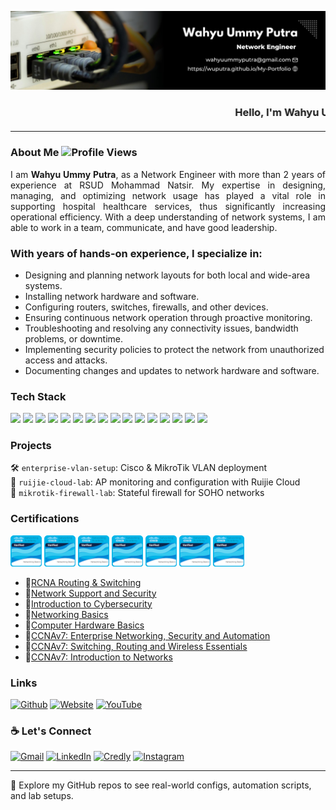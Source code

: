![wuputra](img/background1.jpg)
<h3 align="center">
  <marquee>Hello, I'm Wahyu Ummy Putra | Network Engineer - Let's Build Better Networks! 🔧</marquee>
</h3>
<!--
<h3 align="center">Network Engineer | IT Infrastructure | IT Support</h3>-->

---

### About Me ![Profile Views](https://komarev.com/ghpvc/?username=wuputra&label=Profile%20views&color=0e75b6&style=flat)
<p align="justify">I am <b>Wahyu Ummy Putra</b>, as a Network Engineer with more than 2 years of experience at RSUD Mohammad Natsir. My expertise in designing, managing, and optimizing network usage has played a vital role in supporting hospital healthcare services, thus significantly increasing operational efficiency. With a deep understanding of network systems, I am able to work in a team, communicate, and have good leadership.</p>

### With years of hands-on experience, I specialize in:
- Designing and planning network layouts for both local and wide-area systems.
- Installing network hardware and software.
- Configuring routers, switches, firewalls, and other devices.
- Ensuring continuous network operation through proactive monitoring.
- Troubleshooting and resolving any connectivity issues, bandwidth problems, or downtime.
- Implementing security policies to protect the network from unauthorized access and attacks.
- Documenting changes and updates to network hardware and software.

### Tech Stack
<p>
<img src="https://img.shields.io/badge/CISCO-1BA0D7?style=for-the-badge&logo=cisco&logoColor=white" />
<img src="https://img.shields.io/badge/Wireshark-1679A7?style=for-the-badge&logo=Wireshark&logoColor=white" />
<img src="https://img.shields.io/badge/Proxmox-E57000?style=for-the-badge&logo=proxmox&logoColor=white" />
<img src="https://img.shields.io/badge/VMware-231f20?style=for-the-badge&logo=VMware&logoColor=white" />
<img src="https://img.shields.io/badge/VirtualBox-21416b?style=for-the-badge&logo=VirtualBox&logoColor=white" />
<img src="https://img.shields.io/badge/Debian-A81D33?style=for-the-badge&logo=debian&logoColor=white" />
<img src="https://img.shields.io/badge/Ubuntu-E95420?style=for-the-badge&logo=ubuntu&logoColor=white" />
<img src="https://img.shields.io/badge/Windows-0078D6?style=for-the-badge&logo=windows&logoColor=white" />
<img src="https://img.shields.io/badge/Arduino-00979D?style=for-the-badge&logo=Arduino&logoColor=white" />
<img src="https://img.shields.io/badge/Delphi-B22222?style=for-the-badge&logo=delphi&logoColor=white" />
<img src="https://img.shields.io/badge/C%2B%2B-00599C?style=for-the-badge&logo=c%2B%2B&logoColor=white" />
<img src="https://img.shields.io/badge/HTML5-E34F26?style=for-the-badge&logo=html5&logoColor=white" />
<img src="https://img.shields.io/badge/PHP-777BB4?style=for-the-badge&logo=php&logoColor=white" />
<img src="https://img.shields.io/badge/Visual_Studio_Code-0078D4?style=for-the-badge&logo=visual%20studio%20code&logoColor=white" />
<img src="https://img.shields.io/badge/sublime_text-%23575757.svg?&style=for-the-badge&logo=sublime-text&logoColor=important" />
<img src="https://img.shields.io/badge/Wordpress-21759B?style=for-the-badge&logo=wordpress&logoColor=white" />
</p>

### Projects
🛠️ `enterprise-vlan-setup`: Cisco & MikroTik VLAN deployment  
🧰 `ruijie-cloud-lab`: AP monitoring and configuration with Ruijie Cloud  
🔐 `mikrotik-firewall-lab`: Stateful firewall for SOHO networks

### Certifications
<img src="img/networking-basics-badge.png" alt="wuputra" width="50"/> <img src="img/networking-basics-badge.png" alt="wuputra" width="50"/> <img src="img/networking-basics-badge.png" alt="wuputra" width="50"/> <img src="img/networking-basics-badge.png" alt="wuputra" width="50"/> <img src="img/networking-basics-badge.png" alt="wuputra" width="50"/> <img src="img/networking-basics-badge.png" alt="wuputra" width="50"/> <img src="img/networking-basics-badge.png" alt="wuputra" width="50"/>
- 📄[RCNA Routing & Switching](https://elearning.ruijienetworks.com/study/seek-certificate) 
- 📄[Network Support and Security](https://www.credly.com/badges/30c3ec7a-ab42-42ac-8987-7a61a2ed7277)
- 📄[Introduction to Cybersecurity](https://www.credly.com/badges/6c16bc44-5dd2-4739-a54c-d7e53991ae64/public_url)
- 📄[Networking Basics](https://www.credly.com/badges/af5be235-6ce2-444d-8521-97738e75fbc1)
- 📄[Computer Hardware Basics](https://www.credly.com/badges/80f4b052-01c6-40df-9ddd-f664d2f71484/public_url)
- 📄[CCNAv7: Enterprise Networking, Security and Automation](https://www.credly.com/badges/1602bbd1-9fe4-447c-9bd1-b461f1efae29)
- 📄[CCNAv7: Switching, Routing and Wireless Essentials](https://www.credly.com/badges/1ce2c472-b8bb-4fd3-934e-b9d521580d64)
- 📄[CCNAv7: Introduction to Networks](https://www.credly.com/badges/98c3d0ea-c36c-4081-8aa5-8194b8719108)

### Links
[![Github](https://img.shields.io/badge/GitHub-100000?style=for-the-badge&logo=github&logoColor=white)](https://wuputra.github.io/My-Portfolio/) [![Website](https://img.shields.io/badge/website-000000?style=for-the-badge&logo=About.me&logoColor=white)](https://blogcartech.wordpress.com/) [![YouTube](https://img.shields.io/badge/YouTube-FF0000?style=for-the-badge&logo=youtube&logoColor=white)](https://www.youtube.com/@wuputra)

### ☕ Let's Connect  
[![Gmail](https://img.shields.io/badge/Gmail-D14836?style=for-the-badge&logo=gmail&logoColor=white)](mailto:wahyuummyputra@gmail.com) [![LinkedIn](https://img.shields.io/badge/LinkedIn-0077B5?style=for-the-badge&logo=linkedin&logoColor=white)](https://linkedin.com/in/wuputraa) [![Credly](https://img.shields.io/badge/Credly-FF6B00?style=for-the-badge&logo=credly&logoColor=white)](https://www.credly.com/users/wu.putra) [![Instagram](https://img.shields.io/badge/Instagram-E4405F?style=for-the-badge&logo=instagram&logoColor=white)](https://instagram.com/wu.putra)

---

📂 Explore my GitHub repos to see real-world configs, automation scripts, and lab setups. 

